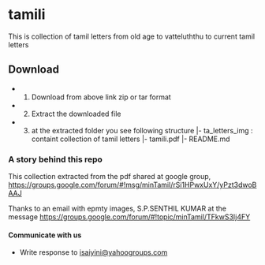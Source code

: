 # tamili
This is collection of tamil letters from old age to vatteluththu to current tamil letters

## Download

- 1. Download from above link zip or tar format
- 2. Extract the downloaded file
- 3. at the extracted folder you see following structure
	|- ta_letters_img : containt collection of tamil letters
	|- tamili.pdf 
	|- README.md

### A story behind this repo

This collection extracted from the pdf shared at google group, https://groups.google.com/forum/#!msg/minTamil/rSi1HPwxUxY/yPzt3dwoBAAJ

Thanks to an email with epmty images, S.P.SENTHIL KUMAR at the message https://groups.google.com/forum/#!topic/minTamil/TFkwS3Ij4FY

#### Communicate with us

- Write response to isaiyini@yahoogroups.com
   



